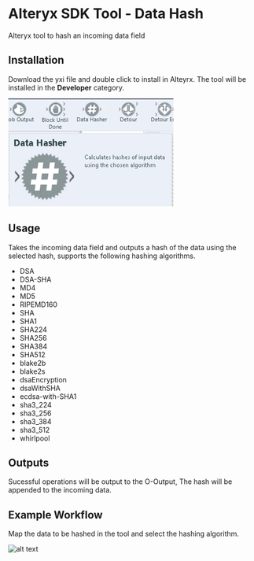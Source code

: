 # Alteryx SDK Tool - Data Hash
Alteryx tool to hash an incoming data field


## Installation
Download the yxi file and double click to install in Alteyrx. The tool will be installed in the __Developer__ category.

![alt text](https://github.com/bobpeers/Alteryx_SDK_Data_Hash/blob/master/images/Alteryx_Category.png "Alteryx Developer Category")

## Usage
Takes the incoming data field and outputs a hash of the data using the selected hash, supports the following hashing algorithms.

* DSA
* DSA-SHA
* MD4
* MD5
* RIPEMD160
* SHA
* SHA1
* SHA224
* SHA256
* SHA384
* SHA512
* blake2b
* blake2s
* dsaEncryption
* dsaWithSHA
* ecdsa-with-SHA1
* sha3_224
* sha3_256
* sha3_384
* sha3_512
* whirlpool

## Outputs
Sucessful operations will be output to the O-Output, The hash will be appended to the incoming data.

## Example Workflow
Map the data to be hashed in the tool and select the hashing algorithm.

![alt text](https://github.com/bobpeers/Alteryx_SDK_Data_Hash/blob/master/images/Dash%20Hash%20flow.png" "Exampe Alteryx Workflow")
